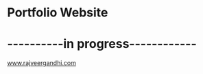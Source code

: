 # Portfolio Website

# ----------in progress------------

<a href="www.rajveergandhi.com" target="_blank">www.rajveergandhi.com</a>
